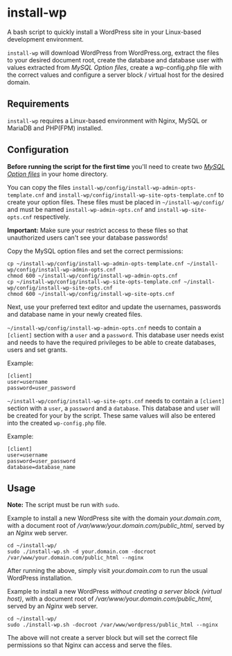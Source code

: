 # install-wp

A bash script to quickly install a WordPress site in your Linux-based development environment.

`install-wp` will download WordPress from WordPress.org, extract the files to your desired document root, create the database and database user with values extracted from _MySQL Option files_, create a wp-config.php file with the correct values and configure a server block / virtual host for the desired domain.

## Requirements

`install-wp` requires a Linux-based environment with Nginx, MySQL or MariaDB and PHP(FPM) installed.

## Configuration

**Before running the script for the first time** you'll need to create two [_MySQL Option files_](https://dev.mysql.com/doc/refman/8.0/en/option-files.html#option-file-syntax) in your home directory.

You can copy the files `install-wp/config/install-wp-admin-opts-template.cnf` and `install-wp/config/install-wp-site-opts-template.cnf` to create your option files.
These files must be placed in `~/install-wp/config/` and must be named `install-wp-admin-opts.cnf` and `install-wp-site-opts.cnf` respectively.

**Important:** Make sure your restrict access to these files so that unauthorized users can't see your database passwords!

Copy the MySQL option files and set the correct permissions:

```
cp ~/install-wp/config/install-wp-admin-opts-template.cnf ~/install-wp/config/install-wp-admin-opts.cnf
chmod 600 ~/install-wp/config/install-wp-admin-opts.cnf
cp ~/install-wp/config/install-wp-site-opts-template.cnf ~/install-wp/config/install-wp-site-opts.cnf
chmod 600 ~/install-wp/config/install-wp-site-opts.cnf
```

Next, use your preferred text editor and update the usernames, passwords and database name in your newly created files.

`~/install-wp/config/install-wp-admin-opts.cnf` needs to contain a `[client]` section with a `user` and a `password`. This database user needs exist and needs to have the required privileges to be able to create databases, users and set grants.

Example:

```
[client]
user=username
password=user_password
```

`~/install-wp/config/install-wp-site-opts.cnf` needs to contain a `[client]` section with a `user`, a `password` and a `database`. This database and user will be created for your by the script. These same values will also be entered into the created `wp-config.php` file.

Example:

```
[client]
user=username
password=user_password
database=database_name
```

## Usage

**Note:** The script must be run with `sudo`.

Example to install a new WordPress site with the domain _your.domain.com_, with a document root of _/var/www/your.domain.com/public_html_, served by an _Nginx_ web server.

```
cd ~/install-wp/
sudo ./install-wp.sh -d your.domain.com -docroot /var/www/your.domain.com/public_html --nginx
```

After running the above, simply visit _your.domain.com_ to run the usual WordPress installation.

Example to install a new WordPress _without creating a server block (virtual host)_, with a document root of _/var/www/your.domain.com/public_html_, served by an _Nginx_ web server.

```
cd ~/install-wp/
sudo ./install-wp.sh -docroot /var/www/wordpress/public_html --nginx
```

The above will not create a server block but will set the correct file permissions so that Nginx can access and serve the files.
